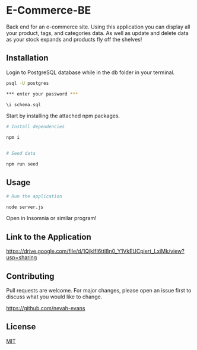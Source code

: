 # E-Commerce-BE

Back end for an e-commerce site. Using this application you can display all your product, tags, and categories data. As well as update and delete data as your stock expands and products fly off the shelves!

## Installation

Login to PostgreSQL database while in the db folder in your terminal.

```bash
psql -U postgres

*** enter your password ***

\i schema.sql

```

Start by installing the attached npm packages.

```bash
# Install dependencies

npm i 


# Seed data

npm run seed
```

## Usage

```bash
# Run the application

node server.js
```

Open in Insomnia or similar program! 

## Link to the Application
 
 https://drive.google.com/file/d/1QjkIfI6ttl8n0_Y1VkEUCpiert_LxiMk/view?usp=sharing

## Contributing

Pull requests are welcome. For major changes, please open an issue first to discuss what you would like to change.

https://github.com/nevah-evans

## License

[MIT](https://choosealicense.com/licenses/mit/)
